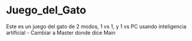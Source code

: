 # Juego_del_Gato
Este es un juego del gato de 2 modos, 1 vs 1, y 1 vs PC usando inteligencia artificial - 
Cambiar a Master donde dice Main
